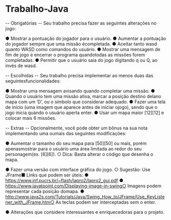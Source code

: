 # Trabalho-Java
-- Obrigatórias --
Seu trabalho precisa fazer as seguintes alterações no jogo:

● Mostrar a pontuação do jogador para o usuário.
● Aumentar a pontuação do jogador sempre que uma missão écompletada.
● Aceitar tanto wasd quanto WASD como comandos do usuário.
● Mostrar uma mensagem de fim de jogo e encerrar o programa quandotodas as missões forem completadas.
● Permitir que o usuário saia do jogo digitando q ou Q, ao invés de wasd.

-- Escolhidas --
Seu trabalho precisa implementar ao menos duas das seguintesfuncionalidades:

● Mostrar uma mensagem avisando quando completar uma missão.
● Quando o usuário tem uma missão ativa, marcar a posição destino delano mapa com um ‘D’, ou o símbolo que considerar adequado.
● Fazer uma tela de início (uma imagem que aparece antes de iniciar ojogo), sendo que o jogo inicia quando o usuário aperta enter.
● Usar um mapa maior [12][12] e colocar mais 6 missões.

-- Extras --
Opcionalmente, você pode obter um bônus na sua nota implementando uma oumais das seguintes modificações:

● Aumentar o tamanho do seu mapa para [50][50] ou mais, porém apenasmostrar para o usuário uma área limitada ao redor do seu personagem(ex. [6][6]).
    ○ Dica: Basta alterar o código que desenha o mapa.
    
● Fazer uma versão com interface gráfica do jogo.
    ○ Sugestão: Use JFrame■ Links que podem ser úteis:
    ● https://www.inf.pucrs.br/~flash/lapro2/lapro2_gui.pdf
    ● https://www.javatpoint.com/Displaying-image-in-swing○ Imagens podem representar cada posição domapa.
    ● http://www.java2s.com/Tutorials/Java/Swing_How_to/JFrame/Use_KeyListener_with_JFrame.htm○ As teclas podem ser interceptadas sem o enter.
    
● Alterações que considere interessantes e enriquecedoras para o projeto.
